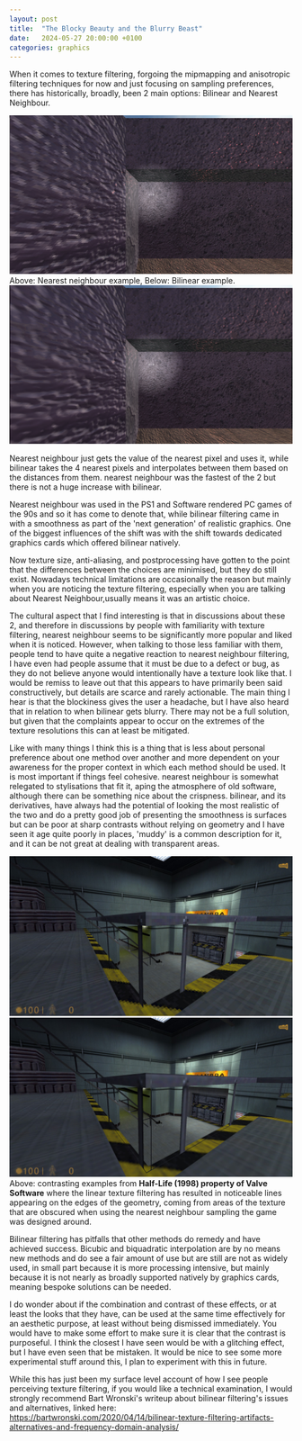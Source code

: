 ```yaml
---
layout: post
title:  "The Blocky Beauty and the Blurry Beast"
date:   2024-05-27 20:00:00 +0100
categories: graphics
---
```

When it comes to texture filtering, forgoing the mipmapping and anisotropic filtering techniques for now and just focusing on sampling preferences, there has historically, broadly, been 2 main options: Bilinear and Nearest Neighbour.

![Nearest](/assets/images/nearestExample.png) 
Above: Nearest neighbour example, Below: Bilinear example.  
![Bilinear](/assets/images/linearExample.png) 

Nearest neighbour just gets the value of the nearest pixel and uses it, while bilinear takes the 4 nearest pixels and interpolates between them based on the distances from them. nearest neighbour was the fastest of the 2 but there is not a huge increase with bilinear.

Nearest neighbour was used in the PS1 and Software rendered PC games of the 90s and so it has come to denote that, while bilinear filtering came in with a smoothness as part of the 'next generation' of realistic graphics. One of the biggest influences of the shift was with the shift towards dedicated graphics cards which offered bilinear natively.

Now texture size, anti-aliasing, and postprocessing have gotten to the point that the differences between the choices are minimised, but they do still exist. Nowadays technical limitations are occasionally the reason but mainly when you are noticing the texture filtering, especially when you are talking about Nearest Neighbour,usually means it was an artistic choice.

The cultural aspect that I find interesting is that in discussions about these 2, and therefore in discussions by people with familiarity with texture filtering, nearest neighbour seems to be significantly more popular and liked when it is noticed. However, when talking to those less familiar with them, people tend to have quite a negative reaction to nearest neighbour filtering, I have even had people assume that it must be due to a defect or bug, as they do not believe anyone would intentionally have a texture look like that. I would be remiss to leave out that this appears to have primarily been said constructively, but details are scarce and rarely actionable. The main thing I hear is that the blockiness gives the user a headache, but I have also heard that in relation to when bilinear gets blurry. There may not be a full solution, but given that the complaints appear to occur on the extremes of the texture resolutions this can at least be mitigated.

Like with many things I think this is a thing that is less about personal preference about one method over another and more dependent on your awareness for the proper context in which each method should be used. It is most important if things feel cohesive. nearest neighbour is somewhat relegated to stylisations that fit it, aping the atmosphere of old software, although there can be something nice about the crispness. bilinear, and its derivatives, have always had the potential of looking the most realistic of the two and do a pretty good job of presenting the smoothness is surfaces but can be poor at sharp contrasts without relying on geometry and I have seen it age quite poorly in places, 'muddy' is a common description for it, and it can be not great at dealing with transparent areas.


![HalfLife railing nearest](/assets/images/20240527142204_1.jpg)
![HalfLife railing linear](/assets/images/20240527142148_1.jpg)
Above: contrasting examples from **Half-Life (1998) property of Valve Software** where the linear texture filtering has resulted in noticeable lines appearing on the edges of the geometry, coming from areas of the texture that are obscured when using the nearest neighbour sampling the game was designed around.

Bilinear filtering has pitfalls that other methods do remedy and have achieved success. Bicubic and biquadratic interpolation are by no means new methods and do see a fair amount of use but are still are not as widely used, in small part because it is more processing intensive, but mainly because it is not nearly as broadly supported natively by graphics cards, meaning bespoke solutions can be needed.

I do wonder about if the combination and contrast of these effects, or at least the looks that they have, can be used at the same time effectively for an aesthetic purpose, at least without being dismissed immediately. You would have to make some effort to make sure it is clear that the contrast is purposeful. I think the closest I have seen would be with a glitching effect, but I have even seen that be mistaken. It would be nice to see some more experimental stuff around this, I plan to experiment with this in future.

While this has just been my surface level account of how I see people perceiving texture filtering, if you would like a technical examination, I would strongly recommend Bart Wronski's writeup about bilinear filtering's issues and alternatives, linked here:  
<https://bartwronski.com/2020/04/14/bilinear-texture-filtering-artifacts-alternatives-and-frequency-domain-analysis/>